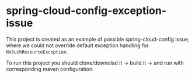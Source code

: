 # spring-cloud-config-exception-issue
This project is created as an example of possible spring-cloud-config issue, where we could not override default exception handling for `NoSuchResourceException`.

To run this project you should clone/downolad it -> build it -> and run with corresponding maven configuration.
